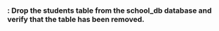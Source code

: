 ### : Drop the students table from the school_db database and verify that the table has been removed.
